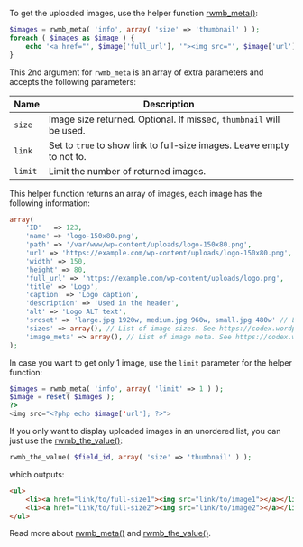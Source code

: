 To get the uploaded images, use the helper function [rwmb_meta()](/functions/rwmb-meta/):

```php
$images = rwmb_meta( 'info', array( 'size' => 'thumbnail' ) );
foreach ( $images as $image ) {
    echo '<a href="', $image['full_url'], '"><img src="', $image['url'], '"></a>';
}
```

This 2nd argument for `rwmb_meta` is an array of extra parameters and accepts the following parameters:

Name|Description
---|---
`size`|Image size returned. Optional. If missed, `thumbnail` will be used.
`link`|Set to `true` to show link to full-size images. Leave empty to not to.
`limit`|Limit the number of returned images.

This helper function returns an array of images, each image has the following information:

```php
array(
    'ID'   => 123,
    'name' => 'logo-150x80.png',
    'path' => '/var/www/wp-content/uploads/logo-150x80.png',
    'url' => 'https://example.com/wp-content/uploads/logo-150x80.png',
    'width' => 150,
    'height' => 80,
    'full_url' => 'https://example.com/wp-content/uploads/logo.png',
    'title' => 'Logo',
    'caption' => 'Logo caption',
    'description' => 'Used in the header',
    'alt' => 'Logo ALT text',
    'srcset' => 'large.jpg 1920w, medium.jpg 960w, small.jpg 480w' // List of responsive image src
    'sizes' => array(), // List of image sizes. See https://codex.wordpress.org/Function_Reference/wp_get_attachment_metadata
    'image_meta' => array(), // List of image meta. See https://codex.wordpress.org/Function_Reference/wp_get_attachment_metadata
);
```

In case you want to get only 1 image, use the `limit` parameter for the helper function:

```php
$images = rwmb_meta( 'info', array( 'limit' => 1 ) );
$image = reset( $images );
?>
<img src="<?php echo $image['url']; ?>">
```

If you only want to display uploaded images in an unordered list, you can just use the [rwmb_the_value()](/functions/rwmb-the-value/):

```php
rwmb_the_value( $field_id, array( 'size' => 'thumbnail' ) );
```

which outputs:

```html
<ul>
    <li><a href="link/to/full-size1"><img src="link/to/image1"></a></li>
    <li><a href="link/to/full-size2"><img src="link/to/image2"></a></li>
</ul>
```

Read more about [rwmb_meta()](/functions/rwmb-meta/) and [rwmb_the_value()](/functions/rwmb-the-value/).
